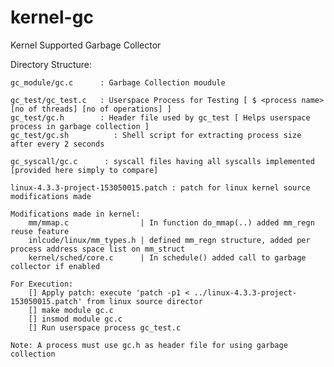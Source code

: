 # kernel-gc
Kernel Supported Garbage Collector

Directory Structure:

	gc_module/gc.c      : Garbage Collection moudule

	gc_test/gc_test.c   : Userspace Process for Testing [ $ <process name> [no of threads] [no of operations] ]
	gc_test/gc.h        : Header file used by gc_test [ Helps userspace process in garbage collection ]
	gc_test/gc.sh		   : Shell script for extracting process size after every 2 seconds

	gc_syscall/gc.c		 : syscall files having all syscalls implemented [provided here simply to compare]
	
	linux-4.3.3-project-153050015.patch : patch for linux kernel source modifications made

	Modifications made in kernel:
		mm/mmap.c                | In function do_mmap(..) added mm_regn reuse feature
		inlcude/linux/mm_types.h | defined mm_regn structure, added per process address space list on mm_struct
		kernel/sched/core.c      | In schedule() added call to garbage collector if enabled

	For Execution:
		[] Apply patch: execute 'patch -p1 < ../linux-4.3.3-project-153050015.patch' from linux source director
		[] make module gc.c
		[] insmod module gc.c
		[] Run userspace process gc_test.c

	Note: A process must use gc.h as header file for using garbage collection
